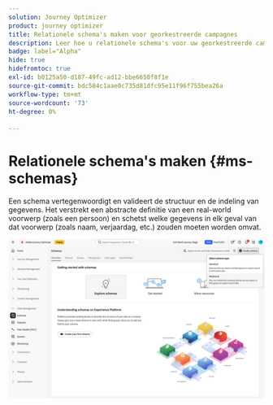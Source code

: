 ```yaml
---
solution: Journey Optimizer
product: journey optimizer
title: Relationele schema's maken voor georkestreerde campagnes
description: Leer hoe u relationele schema's voor uw georkestreerde campagnes kunt maken en beheren
badge: label="Alpha"
hide: true
hidefromtoc: true
exl-id: b0125a50-d187-49fc-ad12-bbe6650f8f1e
source-git-commit: bdc584c1aae0c735d81dfc95e11f96f755bea26a
workflow-type: tm+mt
source-wordcount: '73'
ht-degree: 0%

---
```


# Relationele schema&#39;s maken {#ms-schemas}

Een schema vertegenwoordigt en valideert de structuur en de indeling van gegevens. Het verstrekt een abstracte definitie van een real-world voorwerp (zoals een persoon) en schetst welke gegevens in elk geval van dat voorwerp (zoals naam, verjaardag, etc.) zouden moeten worden omvat.

![ creeer de knoop van het Schema met Relationele geselecteerde optie ](assets/create-relational-schema.png)
